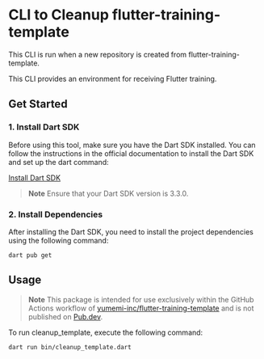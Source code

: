 # CLI to Cleanup flutter-training-template

This CLI is run when a new repository is created from flutter-training-template.

This CLI provides an environment for receiving Flutter training.

## Get Started

### 1. Install Dart SDK

Before using this tool, make sure you have the Dart SDK installed. You can follow the instructions in the official documentation to install the Dart SDK and set up the dart command:

[Install Dart SDK]

> **Note**
> Ensure that your Dart SDK version is 3.3.0.

### 2. Install Dependencies

After installing the Dart SDK, you need to install the project dependencies using the following command:

```shell
dart pub get
```

## Usage

> **Note**
> This package is intended for use exclusively within the GitHub Actions workflow of [yumemi-inc/flutter-training-template] and is not published on [Pub.dev].

To run cleanup_template, execute the following command:

```shell
dart run bin/cleanup_template.dart
```

<!-- Links -->

[Install Dart SDK]: https://dart.dev/get-dart
[yumemi-inc/flutter-training-template]: https://github.com/yumemi-inc/flutter-training-template
[Pub.dev]: https://pub.dev/
